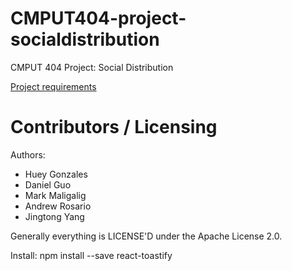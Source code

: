 CMPUT404-project-socialdistribution
===================================

CMPUT 404 Project: Social Distribution

[Project requirements](https://github.com/uofa-cmput404/project-socialdistribution/blob/master/project.org) 

Contributors / Licensing
========================

Authors:
    
* Huey Gonzales
* Daniel Guo
* Mark Maligalig
* Andrew Rosario
* Jingtong Yang

Generally everything is LICENSE'D under the Apache License 2.0.

Install:
npm install --save react-toastify
